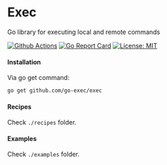 # Exec

Go library for executing local and remote commands

[![Github Actions](https://github.com/go-exec/exec/workflows/tests/badge.svg)](https://github.com/go-exec/exec/actions)
[![Go Report Card](https://goreportcard.com/badge/github.com/go-exec/exec)](https://goreportcard.com/report/github.com/go-exec/exec)
[![License: MIT](https://img.shields.io/badge/License-MIT-blue.svg)](https://opensource.org/licenses/MIT)

#### Installation 

Via go get command:
```bash
go get github.com/go-exec/exec
```

#### Recipes

Check `./recipes` folder.

#### Examples

Check `./examples` folder.
